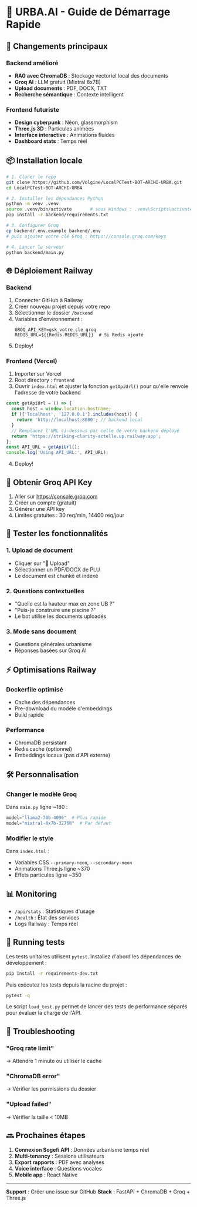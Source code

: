 # 🚀 URBA.AI - Guide de Démarrage Rapide

## 🎯 Changements principaux

### Backend amélioré
- **RAG avec ChromaDB** : Stockage vectoriel local des documents
- **Groq AI** : LLM gratuit (Mixtral 8x7B)
- **Upload documents** : PDF, DOCX, TXT
- **Recherche sémantique** : Contexte intelligent

### Frontend futuriste
- **Design cyberpunk** : Néon, glassmorphism
- **Three.js 3D** : Particules animées
- **Interface interactive** : Animations fluides
- **Dashboard stats** : Temps réel

## 📦 Installation locale

```bash
# 1. Cloner le repo
git clone https://github.com/Volgine/LocalPCTest-BOT-ARCHI-URBA.git
cd LocalPCTest-BOT-ARCHI-URBA

# 2. Installer les dépendances Python
python -m venv .venv
source .venv/bin/activate       # sous Windows : .venv\Scripts\activate
pip install -r backend/requirements.txt

# 3. Configurer Groq
cp backend/.env.example backend/.env
# puis ajoutez votre clé Groq : https://console.groq.com/keys

# 4. Lancer le serveur
python backend/main.py
```

## 🌐 Déploiement Railway

### Backend
1. Connecter GitHub à Railway
2. Créer nouveau projet depuis votre repo
3. Sélectionner le dossier `/backend`
4. Variables d'environnement :
   ```
   GROQ_API_KEY=gsk_votre_cle_groq
   REDIS_URL=${{Redis.REDIS_URL}}  # Si Redis ajouté
   ```
5. Deploy!

### Frontend (Vercel)
1. Importer sur Vercel
2. Root directory : `frontend`
3. Ouvrir `index.html` et ajuster la fonction `getApiUrl()` pour qu'elle renvoie l'adresse de votre backend
  ```javascript
  const getApiUrl = () => {
    const host = window.location.hostname;
    if (['localhost', '127.0.0.1'].includes(host)) {
      return 'http://localhost:8000'; // backend local
    }
    // Remplacez l'URL ci-dessous par celle de votre backend déployé
    return 'https://striking-clarity-actelle.up.railway.app';
  };
  const API_URL = getApiUrl();
  console.log('Using API_URL:', API_URL);
  ```
4. Deploy!

## 🔑 Obtenir Groq API Key

1. Aller sur https://console.groq.com
2. Créer un compte (gratuit)
3. Générer une API key
4. Limites gratuites : 30 req/min, 14400 req/jour

## 🧪 Tester les fonctionnalités

### 1. Upload de document
- Cliquer sur "📁 Upload"
- Sélectionner un PDF/DOCX de PLU
- Le document est chunké et indexé

### 2. Questions contextuelles
- "Quelle est la hauteur max en zone UB ?"
- "Puis-je construire une piscine ?"
- Le bot utilise les documents uploadés

### 3. Mode sans document
- Questions générales urbanisme
- Réponses basées sur Groq AI

## ⚡ Optimisations Railway

### Dockerfile optimisé
- Cache des dépendances
- Pre-download du modèle d'embeddings
- Build rapide

### Performance
- ChromaDB persistant
- Redis cache (optionnel)
- Embeddings locaux (pas d'API externe)

## 🛠️ Personnalisation

### Changer le modèle Groq
Dans `main.py` ligne ~180 :
```python
model="llama2-70b-4096"  # Plus rapide
model="mixtral-8x7b-32768"  # Par défaut
```

### Modifier le style
Dans `index.html` :
- Variables CSS `--primary-neon`, `--secondary-neon`
- Animations Three.js ligne ~370
- Effets particules ligne ~350

## 📊 Monitoring

- `/api/stats` : Statistiques d'usage
- `/health` : État des services
- Logs Railway : Temps réel

## 🧪 Running tests

Les tests unitaires utilisent `pytest`. Installez d'abord les dépendances de
développement&nbsp;:

```bash
pip install -r requirements-dev.txt
```

Puis exécutez les tests depuis la racine du projet&nbsp;:

```bash
pytest -q
```

Le script `load_test.py` permet de lancer des tests de performance
séparés pour évaluer la charge de l'API.

## 🐛 Troubleshooting

### "Groq rate limit"
→ Attendre 1 minute ou utiliser le cache

### "ChromaDB error"
→ Vérifier les permissions du dossier

### "Upload failed"
→ Vérifier la taille < 10MB

## 🔜 Prochaines étapes

1. **Connexion Sogefi API** : Données urbanisme temps réel
2. **Multi-tenancy** : Sessions utilisateurs
3. **Export rapports** : PDF avec analyses
4. **Voice interface** : Questions vocales
5. **Mobile app** : React Native

---

**Support** : Créer une issue sur GitHub
**Stack** : FastAPI + ChromaDB + Groq + Three.js
